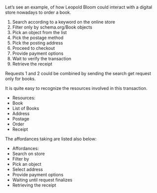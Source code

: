 Let’s see an example, of how Leopold Bloom could interact with a digital store nowadays to order a book.

1. Search according to a keyword on the online store
2. Filter only by schema.org/Book objects
3. Pick an object from the list
4. Pick the postage method
5. Pick the posting address 
6. Proceed to checkout
7. Provide payment options
8. Wait to verify the transaction
9. Retrieve the receipt


Requests 1 and 2 could be combined by sending the search get request only for books.

It is quite easy to recognize the resources involved in this transaction.
* Resources:
* Book
* List of Books
* Address 
* Postage
* Order
* Receipt

The affordances taking are listed also below:
* Affordances:
* Search on store
* Filter by
* Pick an object
* Select address
* Provide payment options
* Waiting until request finalizes 
* Retrieving the receipt 